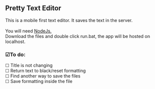 ## Pretty Text Editor

This is a mobile first text editor. It saves the text in the server.<br><br>
You will need <a href="https://nodejs.org/en/download">NodeJs.</a><br>
Download the files and double click run.bat, the app will be hosted on localhost.

### ☑To do:

☐ Títle is not changing<br>
☐ Return text to black/reset formatting<br>
☐ Find another way to save the files<br>
☐ Save formatting inside the file<br>